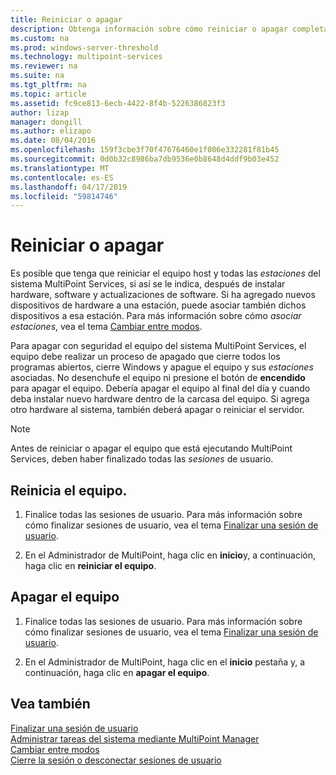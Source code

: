```yaml
---
title: Reiniciar o apagar
description: Obtenga información sobre cómo reiniciar o apagar completamente un sistema en MultiPoint Services
ms.custom: na
ms.prod: windows-server-threshold
ms.technology: multipoint-services
ms.reviewer: na
ms.suite: na
ms.tgt_pltfrm: na
ms.topic: article
ms.assetid: fc9ce813-6ecb-4422-8f4b-5226386823f3
author: lizap
manager: dongill
ms.author: elizapo
ms.date: 08/04/2016
ms.openlocfilehash: 159f3cbe3f70f47676460e1f006e332281f81b45
ms.sourcegitcommit: 0d0b32c8986ba7db9536e0b8648d4ddf9b03e452
ms.translationtype: MT
ms.contentlocale: es-ES
ms.lasthandoff: 04/17/2019
ms.locfileid: "59814746"
---
```

# <a name="restart-or-shut-down"></a>Reiniciar o apagar
Es posible que tenga que reiniciar el equipo host y todas las *estaciones* del sistema MultiPoint Services, si así se le indica, después de instalar hardware, software y actualizaciones de software. Si ha agregado nuevos dispositivos de hardware a una estación, puede asociar también dichos dispositivos a esa estación. Para más información sobre cómo *asociar estaciones*, vea el tema [Cambiar entre modos](Switch-Between-Modes.md).  
  
Para apagar con seguridad el equipo del sistema MultiPoint Services, el equipo debe realizar un proceso de apagado que cierre todos los programas abiertos, cierre Windows y apague el equipo y sus *estaciones* asociadas. No desenchufe el equipo ni presione el botón de **encendido** para apagar el equipo. Debería apagar el equipo al final del día y cuando deba instalar nuevo hardware dentro de la carcasa del equipo.  Si agrega otro hardware al sistema, también deberá apagar o reiniciar el servidor.  
  
> [!NOTE]  
> Antes de reiniciar o apagar el equipo que está ejecutando MultiPoint Services, deben haber finalizado todas las *sesiones* de usuario.  
  
## <a name="restart-the-computer"></a>Reinicia el equipo.  
  
1.  Finalice todas las sesiones de usuario. Para más información sobre cómo finalizar sesiones de usuario, vea el tema [Finalizar una sesión de usuario](End-a-User-Session.md).  
  
2.  En el Administrador de MultiPoint, haga clic en **inicio**y, a continuación, haga clic en **reiniciar el equipo**.  
  
## <a name="shut-down-the-computer"></a>Apagar el equipo  
  
1.  Finalice todas las sesiones de usuario. Para más información sobre cómo finalizar sesiones de usuario, vea el tema [Finalizar una sesión de usuario](End-a-User-Session.md).  
  
2.  En el Administrador de MultiPoint, haga clic en el **inicio** pestaña y, a continuación, haga clic en **apagar el equipo**.  
  
## <a name="see-also"></a>Vea también  
[Finalizar una sesión de usuario](End-a-User-Session.md)  
[Administrar tareas del sistema mediante MultiPoint Manager](Manage-System-Tasks-Using-MultiPoint-Manager.md)  
[Cambiar entre modos](Switch-Between-Modes.md)  
[Cierre la sesión o desconectar sesiones de usuario](Log-off-or-Disconnect-User-Sessions.md)